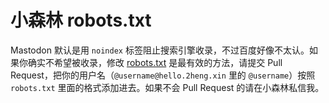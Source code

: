 # 小森林 robots.txt

Mastodon 默认是用 `noindex` 标签阻止搜索引擎收录，不过百度好像不太认。如果你确实不希望被收录，修改 [robots.txt](https://hello.2heng.xin/robots.txt) 是最有效的方法，请提交 Pull Request，把你的用户名（`@username@hello.2heng.xin` 里的 `@username`）按照 `robots.txt` 里面的格式添加进去。如果不会 Pull Request 的请在小森林私信我。
